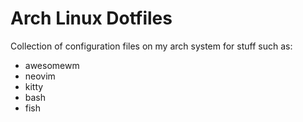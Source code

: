 # Arch Linux Dotfiles
Collection of configuration files on my arch system for stuff such as:
- awesomewm
- neovim
- kitty
- bash
- fish

